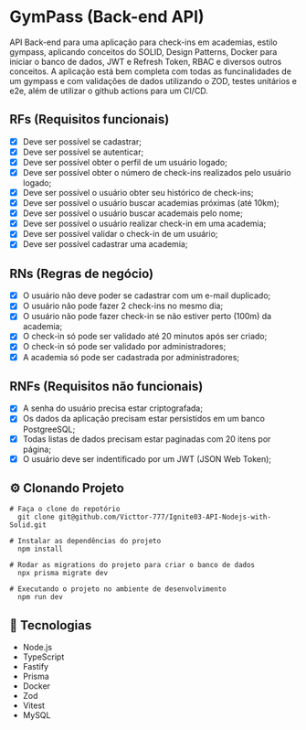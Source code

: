 # GymPass (Back-end API)

API Back-end para uma aplicação para check-ins em academias, estilo gympass, aplicando conceitos do SOLID, Design Patterns, Docker para iniciar o banco de dados, JWT e Refresh Token, RBAC e diversos outros conceitos. A aplicação está bem completa com todas as funcinalidades de um gympass e com validações de dados utilizando o ZOD, testes unitários e e2e, além de utilizar o github actions para um CI/CD.

## RFs (Requisitos funcionais)

- [x] Deve ser possível se cadastrar;
- [x] Deve ser possível se autenticar;
- [x] Deve ser possível obter o perfil de um usuário logado;
- [x] Deve ser possível obter o número de check-ins realizados pelo usuário logado;
- [x] Deve ser possível o usuário obter seu histórico de check-ins;
- [x] Deve ser possível o usuário buscar academias próximas (até 10km);
- [x] Deve ser possível o usuário buscar academais pelo nome;
- [x] Deve ser possível o usuário realizar check-in em uma academia;
- [x] Deve ser possível validar o check-in de um usuário;
- [x] Deve ser possível cadastrar uma academia;

## RNs (Regras de negócio)

- [x] O usuário não deve poder se cadastrar com um e-mail duplicado;
- [x] O usuário não pode fazer 2 check-ins no mesmo dia;
- [x] O usuário não pode fazer check-in se não estiver perto (100m) da academia;
- [x] O check-in só pode ser validado até 20 minutos após ser criado;
- [x] O check-in só pode ser validado por administradores;
- [x] A academia só pode ser cadastrada por administradores;

## RNFs (Requisitos não funcionais)

- [x] A senha do usuário precisa estar criptografada;
- [x] Os dados da aplicação precisam estar persistidos em um banco PostgreeSQL;
- [x] Todas listas de dados precisam estar paginadas com 20 itens por página;
- [x] O usuário deve ser indentificado por um JWT (JSON Web Token);

## ⚙ Clonando Projeto

```
# Faça o clone do repotório
  git clone git@github.com/Victtor-777/Ignite03-API-Nodejs-with-Solid.git

# Instalar as dependências do projeto
  npm install

# Rodar as migrations do projeto para criar o banco de dados
  npx prisma migrate dev

# Executando o projeto no ambiente de desenvolvimento
  npm run dev
```

## 🚀 Tecnologias

- Node.js
- TypeScript
- Fastify
- Prisma
- Docker
- Zod
- Vitest
- MySQL
